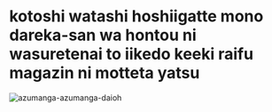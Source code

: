 # kotoshi watashi hoshiigatte mono dareka-san wa hontou ni wasuretenai to iikedo keeki raifu magazin ni motteta yatsu
![azumanga-azumanga-daioh](https://github.com/SuzuTwT/-/assets/106556061/d8492ed4-1781-4aaf-b251-befc42c62810)
